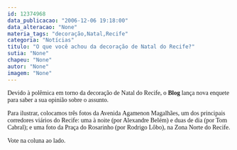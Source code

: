 ```yaml
---
id: 12374968
data_publicacao: "2006-12-06 19:18:00"
data_alteracao: "None"
materia_tags: "decoração,Natal,Recife"
categoria: "Notícias"
titulo: "O que você achou da decoração de Natal do Recife?"
sutia: "None"
chapeu: "None"
autor: "None"
imagem: "None"
---
```

<p><P><FONT face=Verdana>Devido à polêmica em torno da decoração de Natal do Recife, o <STRONG>Blog</STRONG> lança nova enquete para saber a sua opinião sobre o assunto.</FONT></P></p>
<p><P><FONT face=Verdana>Para ilustrar, colocamos&nbsp;três&nbsp;fotos da Avenida&nbsp;Agamenon Magalhães, um dos principais corredores viários do Recife:&nbsp;uma à noite (por Alexandre Belém) e&nbsp;duas de dia (por Tom Cabral); e uma foto da Praça do Rosarinho (por</FONT><FONT face=Verdana> Rodrigo Lôbo), na Zona Norte do Recife.</FONT></P></p>
<p><P><FONT face=Verdana>Vote na coluna ao lado. </FONT></P> </p>
